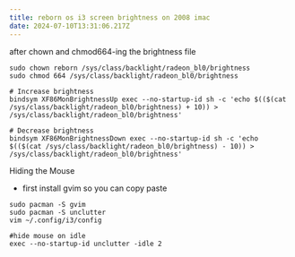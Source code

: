 ```yaml
---
title: reborn os i3 screen brightness on 2008 imac
date: 2024-07-10T13:31:06.217Z
---
```

after chown and chmod664-ing the brightness file

```
sudo chown reborn /sys/class/backlight/radeon_bl0/brightness
sudo chmod 664 /sys/class/backlight/radeon_bl0/brightness
```

```
# Increase brightness
bindsym XF86MonBrightnessUp exec --no-startup-id sh -c 'echo $(($(cat /sys/class/backlight/radeon_bl0/brightness) + 10)) > /sys/class/backlight/radeon_bl0/brightness'

# Decrease brightness
bindsym XF86MonBrightnessDown exec --no-startup-id sh -c 'echo $(($(cat /sys/class/backlight/radeon_bl0/brightness) - 10)) > /sys/class/backlight/radeon_bl0/brightness'
```

Hiding the Mouse

* first install gvim so you can copy paste 

```
sudo pacman -S gvim
sudo pacman -S unclutter
vim ~/.config/i3/config

#hide mouse on idle
exec --no-startup-id unclutter -idle 2
```